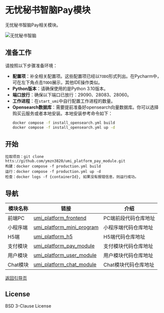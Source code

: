 # 无忧秘书智脑Pay模块

无忧秘书智脑Pay相关模块。

![无忧秘书智脑](https://umi-intelligence.oss-cn-shenzhen.aliyuncs.com/static/website/screenshot-ai.umi6.com-2024.03.13-10_15_32.png)

## 准备工作

请按照以下步骤准备环境：

- **配置项**：补全相关配置项。这些配置项已经以`TODO`形式列出。在Pycharm中，可在左下角点击`TODO`展示，其他IDE操作类似。
- **Python版本**：请确保使用的是Python 3.10版本。
- **端口放行**：确保以下端口已放行：29090、28083、28060。
- **工作进程**：在`start_umi`中自行配置工作进程的数量。
- **Opensearch数据库**：需要提前准备好opensearch向量数据库。你可以选择购买云服务或者本地安装。本地安装参考命令如下：
  ```sh
  docker compose -f install_opensearch.yml build 
  docker compose -f install_opensearch.yml up -d

## 开始
    拉取项目：git clone htts://github.com/ymzn3820/umi_platform_pay_module.git
    构建：docker compose -f production.yml build
    运行：docker compose -f production.yml up -d
    检查：docker logs -f {containerId}, 如果没有报错信息，则运行成功。

## 导航
| 模块名称 | 链接 | 介绍|
| -------- | ---- |---- |
| 前端PC | [umi_platform_frontend](https://github.com/ymzn3820/umi_platform_frontend) | PC端前段代码仓库地址|
| 小程序端 | [umi_platform_mini_program](https://github.com/ymzn3820/umi_platform_mini_program) |小程序端代码仓库地址|
| H5端 | [umi_platform_h5](https://github.com/ymzn3820/umi_platform_h5) |H5端代码仓库地址|
| 支付模块 | [umi_platform_pay_module](https://github.com/ymzn3820/umi_platform_pay_module) |支付模块代码仓库地址|
| 用户模块 | [umi_platform_user_module](https://github.com/ymzn3820/umi_platform_user_module) |用户模块代码仓库地址|
| Chat模块 | [umi_platform_chat_module](https://github.com/ymzn3820/umi_platform_chat_module) |Chat模块代码仓库地址|

[返回引导页](https://github.com/ymzn3820/umi_platform_pay_module)

## License

BSD 3-Clause License
